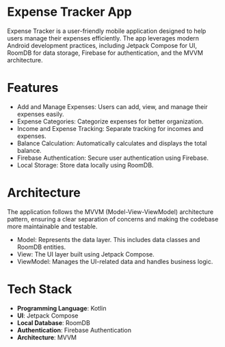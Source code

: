 # Expense Tracker App

Expense Tracker is a user-friendly mobile application designed to help users manage their expenses efficiently. The app leverages modern Android development practices, including Jetpack Compose for UI, RoomDB for data storage, Firebase for authentication, and the MVVM architecture.

# Features
- Add and Manage Expenses: Users can add, view, and manage their expenses easily.
- Expense Categories: Categorize expenses for better organization.
- Income and Expense Tracking: Separate tracking for incomes and expenses.
- Balance Calculation: Automatically calculates and displays the total balance.
- Firebase Authentication: Secure user authentication using Firebase.
- Local Storage: Store data locally using RoomDB.


# Architecture
The application follows the MVVM (Model-View-ViewModel) architecture pattern, ensuring a clear separation of concerns and making the codebase more maintainable and testable.

- Model: Represents the data layer. This includes data classes and RoomDB entities.
- View: The UI layer built using Jetpack Compose.
- ViewModel: Manages the UI-related data and handles business logic.
# Tech Stack

- **Programming Language**: Kotlin
- **UI**: Jetpack Compose
- **Local Database**: RoomDB
- **Authentication**: Firebase Authentication
- **Architecture**: MVVM
